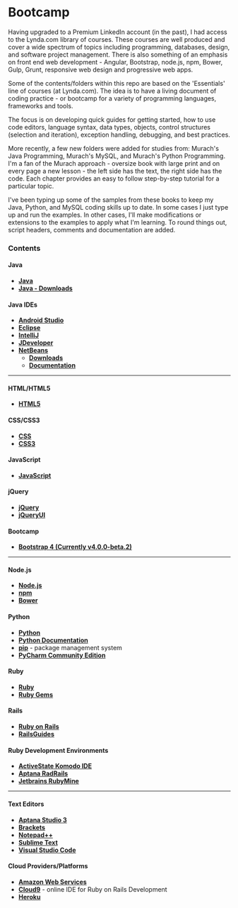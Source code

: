 # Bootcamp

Having upgraded to a Premium LinkedIn account (in the past), I had access to the Lynda.com library of courses. These courses are well produced and cover a wide spectrum of topics including programming, databases, design, and software project management. There is also something of an emphasis on front end web development - Angular, Bootstrap, node.js, npm, Bower, Gulp, Grunt, responsive web design and progressive web apps.

Some of the contents/folders within this repo are based on the 'Essentials' line of courses (at Lynda.com). The idea is to have a living document of coding practice - or bootcamp for a variety of programming languages, frameworks and tools. 

The focus is on developing quick guides for getting started, how to use code editors, language syntax, data types, objects, control structures (selection and iteration), exception handling, debugging, and best practices.

More recently, a few new folders were added for studies from: Murach's Java Programming, Murach's MySQL, and Murach's Python Programming. I'm a fan of the Murach approach - oversize book with large print and on every page a new lesson - the left side has the text, the right side has the code. Each chapter provides an easy to follow step-by-step tutorial for a particular topic.

I've been typing up some of the samples from these books to keep my Java, Python, and MySQL coding skills up to date. In some cases I just type up and run the examples. In other cases, I'll make modifications or extensions to the examples to apply what I'm learning. To round things out, script headers, comments and documentation are added.

### Contents

#### Java

- **[Java](https://www.oracle.com/java/index.html)**
- **[Java - Downloads](http://www.oracle.com/technetwork/java/javase/downloads/index.html)**

#### Java IDEs

- **[Android Studio](https://developer.android.com/studio/index.html)**
- **[Eclipse](https://eclipse.org/)**
- **[IntelliJ](https://www.jetbrains.com/idea/)**
- **[JDeveloper](http://www.oracle.com/technetwork/developer-tools/jdev/overview/index.html)**
- **[NetBeans](https://netbeans.org/downloads/)**
	- **[Downloads](https://netbeans.org/downloads/)**
	- **[Documentation](https://netbeans.org/kb/index.html)** 

---

#### HTML/HTML5

- **[HTML5](https://developer.mozilla.org/en-US/docs/Web/Guide/HTML/HTML5)**

#### CSS/CSS3

- **[CSS](https://developer.mozilla.org/en-US/docs/Web/CSS)**
- **[CSS3](https://developer.mozilla.org/en-US/docs/Web/CSS/CSS3)**

#### JavaScript

- **[JavaScript](https://developer.mozilla.org/en-US/docs/Web/JavaScript)**

#### jQuery

- **[jQuery](https://jquery.com/)**
- **[jQueryUI](https://jqueryui.com/)**

#### Bootcamp

- **[Bootstrap 4 (Currently v4.0.0-beta.2)](http://getbootstrap.com/)**

---

#### Node.js

- **[Node.js](https://nodejs.org/en/)**
- **[npm](https://www.npmjs.com/)**
- **[Bower](https://bower.io/)**

#### Python

- **[Python](https://www.python.org/)**
- **[Python Documentation](https://www.python.org/doc/)**
- **[pip](https://pip.pypa.io/en/stable/#)** - package management system             
- **[PyCharm Community Edition](http://www.jetbrains.com/pycharm/)**

#### Ruby

- **[Ruby](https://www.ruby-lang.org/en/)**
- **[Ruby Gems](https://rubygems.org/)**

#### Rails

- **[Ruby on Rails](http://rubyonrails.org/)**
- **[RailsGuides](http://guides.rubyonrails.org/getting_started.html)**

#### Ruby Development Environments

- **[ActiveState Komodo IDE](http://www.activestate.com/komodo-ide)**
- **[Aptana RadRails](http://www.aptana.com/products/radrails.html)**
- **[Jetbrains RubyMine](https://www.jetbrains.com/ruby/)**

---

#### Text Editors

- **[Aptana Studio 3](http://www.aptana.com/)**
- **[Brackets](http://brackets.io/)**
- **[Notepad++](https://notepad-plus-plus.org/)**
- **[Sublime Text](https://www.sublimetext.com/)**
- **[Visual Studio Code](https://code.visualstudio.com/)**

#### Cloud Providers/Platforms

- **[Amazon Web Services](https://aws.amazon.com/)**
- **[Cloud9](https://c9.io/)** - online IDE for Ruby on Rails Development
- **[Heroku](https://www.heroku.com/)**



